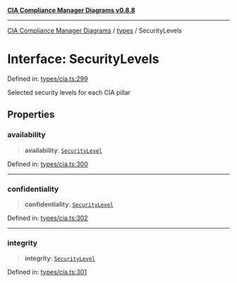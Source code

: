 [**CIA Compliance Manager Diagrams v0.8.8**](../../README.md)

***

[CIA Compliance Manager Diagrams](../../modules.md) / [types](../README.md) / SecurityLevels

# Interface: SecurityLevels

Defined in: [types/cia.ts:299](https://github.com/Hack23/cia-compliance-manager/blob/67855c73d041b21b5f90a46884e0e48cd0961cda/src/types/cia.ts#L299)

Selected security levels for each CIA pillar

## Properties

### availability

> **availability**: [`SecurityLevel`](../../index/type-aliases/SecurityLevel.md)

Defined in: [types/cia.ts:300](https://github.com/Hack23/cia-compliance-manager/blob/67855c73d041b21b5f90a46884e0e48cd0961cda/src/types/cia.ts#L300)

***

### confidentiality

> **confidentiality**: [`SecurityLevel`](../../index/type-aliases/SecurityLevel.md)

Defined in: [types/cia.ts:302](https://github.com/Hack23/cia-compliance-manager/blob/67855c73d041b21b5f90a46884e0e48cd0961cda/src/types/cia.ts#L302)

***

### integrity

> **integrity**: [`SecurityLevel`](../../index/type-aliases/SecurityLevel.md)

Defined in: [types/cia.ts:301](https://github.com/Hack23/cia-compliance-manager/blob/67855c73d041b21b5f90a46884e0e48cd0961cda/src/types/cia.ts#L301)
